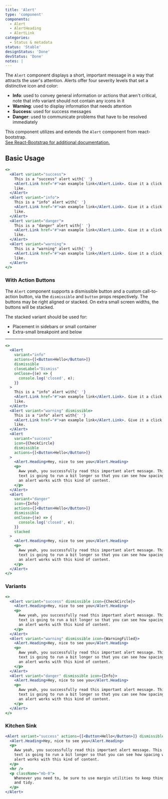 ```yaml
---
title: 'Alert'
type: 'component'
components:
  - Alert
  - AlertHeading
  - AlertLink
categories:
  - Status & metadata
status: 'Stable'
designStatus: 'Done'
devStatus: 'Done'
notes: |
---
```


The `Alert` component displays a short, important message in a way that attracts the user's attention.
Alerts offer four severity levels that set a distinctive icon and color:

- **Info**: used to convey general information or actions that aren't critical, note that info variant should not contain any icons in it
- **Warning**: used to display information that needs attention
- **Success**: used for success messages
- **Danger**: used to communicate problems that have to be resolved immediately

This component utilizes and extends the `Alert` component from react-bootstrap.<br/> <a href="https://react-bootstrap-v4.netlify.app/components/alerts/" target="_blank" rel="noopener noreferrer"> See React-Bootstrap for additional documentation.</a>

## Basic Usage

```jsx live
<>
  <Alert variant="success">
    This is a "success" alert with{' '}
    <Alert.Link href="#">an example link</Alert.Link>. Give it a click if you
    like.
  </Alert>
  <Alert variant="info">
    This is a "info" alert with{' '}
    <Alert.Link href="#">an example link</Alert.Link>. Give it a click if you
    like.
  </Alert>
  <Alert variant="danger">
    This is a "danger" alert with{' '}
    <Alert.Link href="#">an example link</Alert.Link>. Give it a click if you
    like.
  </Alert>
  <Alert variant="warning">
    This is a "warning" alert with{' '}
    <Alert.Link href="#">an example link</Alert.Link>. Give it a click if you
    like.
  </Alert>
</>
```

### With Action Buttons

The `Alert` component supports a dismissible button and a custom call-to-action button, via the `dismissible` and `button` props respectively. The buttons may be right aligned or stacked. On extra small screen widths, the buttons will be stacked.

The stacked variant should be used for:

- Placement in sidebars or small container
- Extra-small breakpoint and below

---

```jsx live
<>
  <Alert
    variant="info"
    actions={[<Button>Hello</Button>]}
    dismissible
    closeLabel="Dismiss"
    onClose={(e) => {
      console.log('closed', e);
    }}
  >
    This is a "info" alert with{' '}
    <Alert.Link href="#">an example link</Alert.Link>. Give it a click if you
    like.
  </Alert>
  <Alert variant="warning" dismissible>
    This is a "info" alert with{' '}
    <Alert.Link href="#">an example link</Alert.Link>. Give it a click if you
    like.
  </Alert>
  <Alert
    variant="success"
    icon={CheckCircle}
    dismissible
    actions={[<Button>Hello</Button>]}
  >
    <Alert.Heading>Hey, nice to see you</Alert.Heading>
    <p>
      Aww yeah, you successfully read this important alert message. This example
      text is going to run a bit longer so that you can see how spacing within
      an alert works with this kind of content.
    </p>
  </Alert>
  <Alert
    variant="danger"
    icon={Info}
    actions={[<Button>Hello</Button>]}
    dismissible
    onClose={(e) => {
      console.log('closed', e);
    }}
    stacked
  >
    <Alert.Heading>Hey, nice to see you</Alert.Heading>
    <p>
      Aww yeah, you successfully read this important alert message. This example
      text is going to run a bit longer so that you can see how spacing within
      an alert works with this kind of content.
    </p>
  </Alert>
</>
```

### Variants

```jsx live
<>
  <Alert variant="success" dismissible icon={CheckCircle}>
    <Alert.Heading>Hey, nice to see you</Alert.Heading>
    <p>
      Aww yeah, you successfully read this important alert message. This example
      text is going to run a bit longer so that you can see how spacing within
      an alert works with this kind of content.
    </p>
  </Alert>
  <Alert variant="warning" dismissible icon={WarningFilled}>
    <Alert.Heading>Hey, nice to see you</Alert.Heading>
    <p>
      Aww yeah, you successfully read this important alert message. This example
      text is going to run a bit longer so that you can see how spacing within
      an alert works with this kind of content.
    </p>
  </Alert>
  <Alert variant="danger" dismissible icon={Info}>
    <Alert.Heading>Hey, nice to see you</Alert.Heading>
    <p>
      Aww yeah, you successfully read this important alert message. This example
      text is going to run a bit longer so that you can see how spacing within
      an alert works with this kind of content.
    </p>
  </Alert>
</>
```

### Kitchen Sink

```jsx live
<Alert variant="success" actions={[<Button>Hello</Button>]} dismissible stacked>
  <Alert.Heading>Hey, nice to see you</Alert.Heading>
  <p>
    Aww yeah, you successfully read this important alert message. This example
    text is going to run a bit longer so that you can see how spacing within an
    alert works with this kind of content.
  </p>
  <hr />
  <p className="mb-0">
    Whenever you need to, be sure to use margin utilities to keep things nice
    and tidy.
  </p>
</Alert>
```
